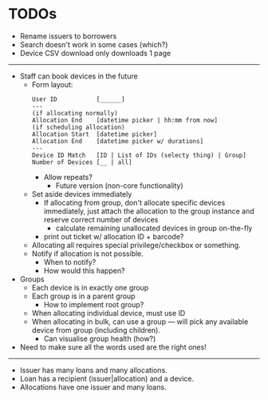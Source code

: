 # TODOs

- Rename issuers to borrowers
- Search doesn't work in some cases (which?)
- Device CSV download only downloads 1 page

---

- Staff can book devices in the future
  - Form layout:
    ```
    User ID           [______]
    ---
    (if allocating normally)
    Allocation End    [datetime picker | hh:mm from now]
    (if scheduling allocation)
    Allocation Start  [datetime picker]
    Allocation End    [datetime picker w/ durations]
    ---
    Device ID Match   [ID | List of IDs (selecty thing) | Group]
    Number of Devices [__ | all]
    ```
    - Allow repeats?
      - Future version (non-core functionality)
  - Set aside devices immediately
    - If allocating from group, don't allocate specific devices immediately, just attach the allocation to the group instance and reserve correct number of devices
      - calculate remaining unallocated devices in group on-the-fly
    - print out ticket w/ allocation ID + barcode?
  - Allocating all requires special privilege/checkbox or something.
  - Notify if allocation is not possible.
    - When to notify?
    - How would this happen?
- Groups
  - Each device is in exactly one group
  - Each group is in a parent group
    - How to implement root group?
  - When allocating individual device, must use ID
  - When allocating in bulk, can use a group — will pick any available device from group (including children).
    - Can visualise group health (how?)
- Need to make sure all the words used are the right ones!

---

- Issuer has many loans and many allocations.
- Loan has a recipient (issuer|allocation) and a device.
- Allocations have one issuer and many loans.
